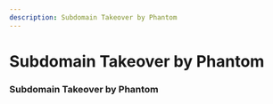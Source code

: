 ```yaml
---
description: Subdomain Takeover by Phantom
---
```


# Subdomain Takeover by Phantom

### Subdomain Takeover by Phantom

